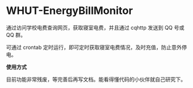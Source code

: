 # WHUT-EnergyBillMonitor

通过访问学校电费查询网页，获取寝室电费，并且通过 cqhttp 发送到 QQ 号或 QQ 群。

可通过 crontab 定时运行，即可定时获取寝室电费情况，及时充值，防止意外停电。

**使用方式**

目前功能非常残废，等完善后再写文档。能看得懂代码的小伙伴就自己研究下。